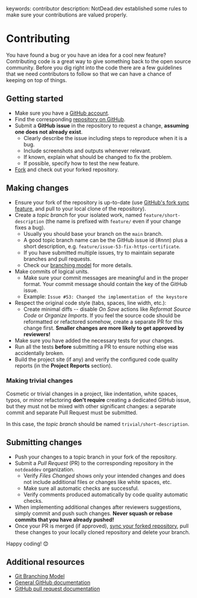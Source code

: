 keywords: contributor
description: NotDead.dev established some rules to make sure your contributions are valued properly.
<!--
  ╱╲╱╲╱╲╱╲╱╲╱╲╱╲╱╲╱╲╱╲╱╲╱╲╱╲╱╲╱╲╱╲╱╲╱╲╱╲╱╲
  NotDead.dev
  ჻჻჻჻჻჻
  Copyright 2025 NotDead.dev
  ჻჻჻჻჻჻
  Permission is hereby granted, free of charge, to any person obtaining a copy
  of this software and associated documentation files (the "Software"), to deal
  in the Software without restriction, including without limitation the rights
  to use, copy, modify, merge, publish, distribute, sublicense, and/or sell
  copies of the Software, and to permit persons to whom the Software is
  furnished to do so, subject to the following conditions:
  The above copyright notice and this permission notice shall be included in
  all copies or substantial portions of the Software.
  THE SOFTWARE IS PROVIDED "AS IS", WITHOUT WARRANTY OF ANY KIND, EXPRESS OR
  IMPLIED, INCLUDING BUT NOT LIMITED TO THE WARRANTIES OF MERCHANTABILITY,
  FITNESS FOR A PARTICULAR PURPOSE AND NONINFRINGEMENT. IN NO EVENT SHALL THE
  AUTHORS OR COPYRIGHT HOLDERS BE LIABLE FOR ANY CLAIM, DAMAGES OR OTHER
  LIABILITY, WHETHER IN AN ACTION OF CONTRACT, TORT OR OTHERWISE, ARISING FROM,
  OUT OF OR IN CONNECTION WITH THE SOFTWARE OR THE USE OR OTHER DEALINGS IN
  THE SOFTWARE.
  ╲╱╲╱╲╱╲╱╲╱╲╱╲╱╲╱╲╱╲╱╲╱╲╱╲╱╲╱╲╱╲╱╲╱╲╱╲╱╲╱
  -->

# Contributing

You have found a bug or you have an idea for a cool new feature? Contributing code is a great way to give something back to
the open source community. Before you dig right into the code there are a few guidelines that we need contributors to
follow so that we can have a chance of keeping on top of things.

<!-- MACRO{toc|fromDepth=1|toDepth=2|id=toc} -->

## Getting started

* Make sure you have a [GitHub account](https://github.com/join).
* Find the corresponding [repository on GitHub](repos.html).
* Submit a **GitHub issue** in the repository to request a change, **assuming one does not already exist**.
  * Clearly describe the issue including steps to reproduce when it is a bug.
  * Include screenshots and outputs whenever relevant.
  * If known, explain what should be changed to fix the problem.
  * If possible, specify how to test the new feature.
* [Fork](https://docs.github.com/en/pull-requests/collaborating-with-pull-requests/working-with-forks/fork-a-repo) and check out your forked repository.

## Making changes

* Ensure your fork of the repository is up-to-date (use [GitHub's fork sync feature](https://docs.github.com/en/pull-requests/collaborating-with-pull-requests/working-with-forks/syncing-a-fork), and pull to your local clone of the repository).
* Create a _topic branch_ for your isolated work, named `feature/short-description` (the name is prefixed with `feature/` even if your change fixes a bug).
  * Usually you should base your branch on the `main` branch.
  * A good topic branch name can be the GitHub issue id (#_nnn_) plus a short description, e.g. `feature/issue-53-fix-https-certificate`.
  * If you have submitted multiple issues, try to maintain separate branches and pull requests.
  * Check our [branching model](branching.html) for more details.
* Make commits of logical units.
  * Make sure your commit messages are meaningful and in the proper format. Your commit message should contain the key of the GitHub issue.
  * Example: `Issue #53: Changed the implementation of the keystore`
* Respect the original code style (tabs, spaces, line width, etc.):
  * Create minimal diffs -- disable _On Save_ actions like _Reformat Source Code_ or _Organize Imports_. If you feel the source code should be reformatted or refactored somehow, create a separate PR for this change first. **Smaller changes are more likely to get approved by reviewers!**
* Make sure you have added the necessary tests for your changes.
* Run all the tests **before** submitting a PR to ensure nothing else was accidentally broken.
* Build the project site (if any) and verify the configured code quality reports (in the **Project Reports** section).

### Making trivial changes

Cosmetic or trivial changes in a project, like indentation, white spaces, typos, or minor refactoring **don't require** creating a dedicated GitHub issue, but they must not be mixed with other significant changes: a separate commit and separate Pull Request must be submitted.

In this case, the _topic branch_ should be named `trivial/short-description`.

## Submitting changes

* Push your changes to a topic branch in your fork of the repository.
* Submit a _Pull Request_ (PR) to the corresponding repository in the `notdeaddev` organization.
  * Verify _Files Changed_ shows only your intended changes and does not include additional files or changes like white spaces, etc.
  * Make sure all automatic checks are successful.
  * Verify comments produced automatically by code quality automatic checks.
* When implementing additional changes after reviewers suggestions, simply commit and push such changes. **Never squash or rebase commits that you have already pushed!**
* Once your PR is merged (if approved), [sync your forked repository](https://docs.github.com/en/pull-requests/collaborating-with-pull-requests/working-with-forks/syncing-a-fork), pull these changes to your locally cloned repository and delete your branch.

Happy coding! 😊

## Additional resources

* [Git Branching Model](branching.html)
* [General GitHub documentation](https://help.github.com/)
* [GitHub pull request documentation](https://docs.github.com/en/pull-requests/collaborating-with-pull-requests/proposing-changes-to-your-work-with-pull-requests/creating-a-pull-request)
